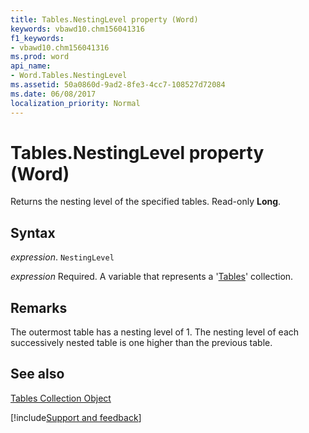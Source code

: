 ```yaml
---
title: Tables.NestingLevel property (Word)
keywords: vbawd10.chm156041316
f1_keywords:
- vbawd10.chm156041316
ms.prod: word
api_name:
- Word.Tables.NestingLevel
ms.assetid: 50a0860d-9ad2-8fe3-4cc7-108527d72084
ms.date: 06/08/2017
localization_priority: Normal
---
```



# Tables.NestingLevel property (Word)

Returns the nesting level of the specified tables. Read-only  **Long**.


## Syntax

_expression_. `NestingLevel`

_expression_ Required. A variable that represents a '[Tables](Word.tables.md)' collection.


## Remarks

The outermost table has a nesting level of 1. The nesting level of each successively nested table is one higher than the previous table.


## See also


[Tables Collection Object](Word.tables.md)

[!include[Support and feedback](~/includes/feedback-boilerplate.md)]